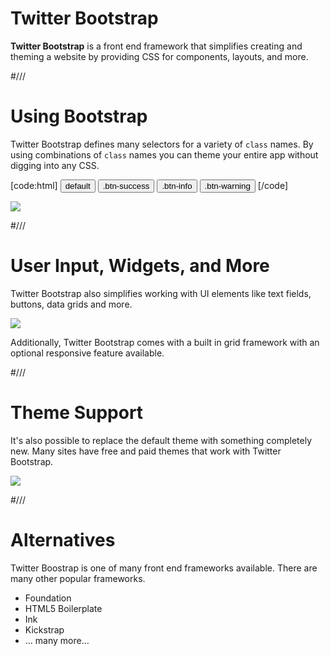 # Twitter Bootstrap

**Twitter Bootstrap** is a front end framework that simplifies creating and theming a website by providing CSS for components, layouts, and more.



#///

# Using Bootstrap

Twitter Bootstrap defines many selectors for a variety of `class` names. By using combinations of `class` names you can theme your entire app without digging into any CSS.

[code:html]
<button type="btn" >default</button>
<button type="btn btn-success" >.btn-success</button>
<button type="btn btn-info" >.btn-info</button>
<button type="btn btn-warning" >.btn-warning</button>
[/code]

![](/resources/css/buttons.png)



#///

# User Input, Widgets, and More

Twitter Bootstrap also simplifies working with UI elements like text fields, buttons, data grids and more.

![](/resources/css/bootstrap-ui.png)

Additionally, Twitter Bootstrap comes with a built in grid framework with an optional responsive feature available.



#///

# Theme Support

It's also possible to replace the default theme with something completely new. Many sites have free and paid themes that work with Twitter Bootstrap.

![](/resources/css/bootstrap-theme.png)



#///

# Alternatives

Twitter Boostrap is one of many front end frameworks available. There are many other popular frameworks.

* Foundation
* HTML5 Boilerplate
* Ink
* Kickstrap
* ... many more...